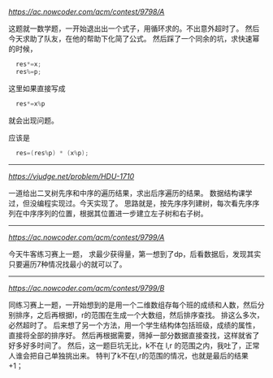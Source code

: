 
*https://ac.nowcoder.com/acm/contest/9798/A*

这题就一数学题，一开始退出出一个式子，用循环求的。不出意外超时了。
然后今天求助了队友，在他的帮助下化简了公式。
然后踩了一个同余的坑，求快速幂的时候，
```C++
  res*=x;
  res%=p;
```
这里如果直接写成
```C++
  res*=x%p
```
就会出现问题。

应该是 
```C++
  res=(res%p) * (x%p);
```

---
*https://vjudge.net/problem/HDU-1710*

一道给出二叉树先序和中序的遍历结果，求出后序遍历的结果。
数据结构课学过，但没编程实现过。今天实现了。
思路就是，按先序序列建树，每次看先序序列在中序序列的位置，根据其位置进一步建立左子树和右子树。

---

*https://ac.nowcoder.com/acm/contest/9799/A*

今天牛客练习赛上一题， 求最少获得量，第一想到了dp，后看数据后，发现其实只要遍历7种情况找最小的就可以了。

***

*https://ac.nowcoder.com/acm/contest/9799/B*

同练习赛上一题，一开始想到的是用一个二维数组存每个班的成绩和人数，然后分别排序，之后再根据l，r的范围在生成一个大数组，然后排序查找。
排这么多次，必然超时了。
后来想了另一个方法，用一个学生结构体包括班级，成绩的属性，直接将全部的排序好。 然后再根据需要，筛掉一部分数据直接查找，这样就省了好多好多时间了。
然后，这一题巨坑无比，k不在 l,r 的范围之内，我吐了，正常人谁会把自己单独挑出来。
特判了k不在l,r的范围的情况，也就是最后的结果 +1；
